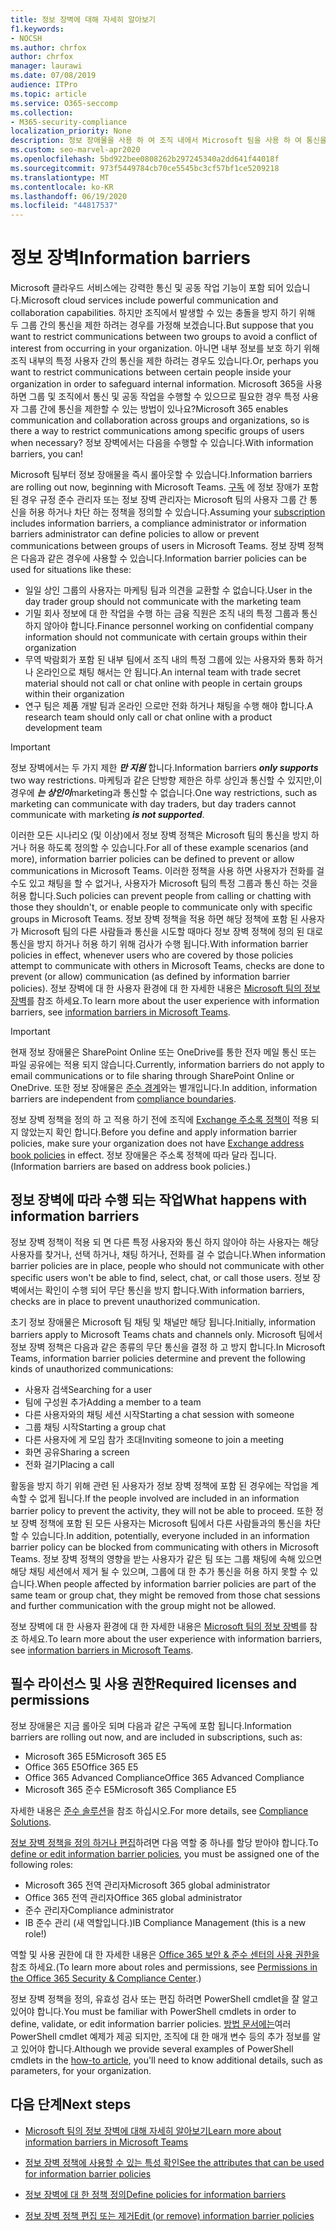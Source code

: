 ```yaml
---
title: 정보 장벽에 대해 자세히 알아보기
f1.keywords:
- NOCSH
ms.author: chrfox
author: chrfox
manager: laurawi
ms.date: 07/08/2019
audience: ITPro
ms.topic: article
ms.service: O365-seccomp
ms.collection:
- M365-security-compliance
localization_priority: None
description: 정보 장애물을 사용 하 여 조직 내에서 Microsoft 팀을 사용 하 여 통신을 준수 하는지 확인 합니다.
ms.custom: seo-marvel-apr2020
ms.openlocfilehash: 5bd922bee0808262b297245340a2dd641f44018f
ms.sourcegitcommit: 973f5449784cb70ce5545bc3cf57bf1ce5209218
ms.translationtype: MT
ms.contentlocale: ko-KR
ms.lasthandoff: 06/19/2020
ms.locfileid: "44817537"
---
```

# <a name="information-barriers"></a><span data-ttu-id="23b60-103">정보 장벽</span><span class="sxs-lookup"><span data-stu-id="23b60-103">Information barriers</span></span>

<span data-ttu-id="23b60-104">Microsoft 클라우드 서비스에는 강력한 통신 및 공동 작업 기능이 포함 되어 있습니다.</span><span class="sxs-lookup"><span data-stu-id="23b60-104">Microsoft cloud services include powerful communication and collaboration capabilities.</span></span> <span data-ttu-id="23b60-105">하지만 조직에서 발생할 수 있는 충돌을 방지 하기 위해 두 그룹 간의 통신을 제한 하려는 경우를 가정해 보겠습니다.</span><span class="sxs-lookup"><span data-stu-id="23b60-105">But suppose that you want to restrict communications between two groups to avoid a conflict of interest from occurring in your organization.</span></span> <span data-ttu-id="23b60-106">아니면 내부 정보를 보호 하기 위해 조직 내부의 특정 사용자 간의 통신을 제한 하려는 경우도 있습니다.</span><span class="sxs-lookup"><span data-stu-id="23b60-106">Or, perhaps you want to restrict communications between certain people inside your organization in order to safeguard internal information.</span></span> <span data-ttu-id="23b60-107">Microsoft 365을 사용 하면 그룹 및 조직에서 통신 및 공동 작업을 수행할 수 있으므로 필요한 경우 특정 사용자 그룹 간에 통신을 제한할 수 있는 방법이 있나요?</span><span class="sxs-lookup"><span data-stu-id="23b60-107">Microsoft 365 enables communication and collaboration across groups and organizations, so is there a way to restrict communications among specific groups of users when necessary?</span></span> <span data-ttu-id="23b60-108">정보 장벽에서는 다음을 수행할 수 있습니다.</span><span class="sxs-lookup"><span data-stu-id="23b60-108">With information barriers, you can!</span></span> 

<span data-ttu-id="23b60-109">Microsoft 팀부터 정보 장애물을 즉시 롤아웃할 수 있습니다.</span><span class="sxs-lookup"><span data-stu-id="23b60-109">Information barriers are rolling out now, beginning with Microsoft Teams.</span></span> <span data-ttu-id="23b60-110">[구독](#required-licenses-and-permissions) 에 정보 장애가 포함 된 경우 규정 준수 관리자 또는 정보 장벽 관리자는 Microsoft 팀의 사용자 그룹 간 통신을 허용 하거나 차단 하는 정책을 정의할 수 있습니다.</span><span class="sxs-lookup"><span data-stu-id="23b60-110">Assuming your [subscription](#required-licenses-and-permissions) includes information barriers, a compliance administrator or information barriers administrator can define policies to allow or prevent communications between groups of users in Microsoft Teams.</span></span> <span data-ttu-id="23b60-111">정보 장벽 정책은 다음과 같은 경우에 사용할 수 있습니다.</span><span class="sxs-lookup"><span data-stu-id="23b60-111">Information barrier policies can be used for situations like these:</span></span>

- <span data-ttu-id="23b60-112">일일 상인 그룹의 사용자는 마케팅 팀과 의견을 교환할 수 없습니다.</span><span class="sxs-lookup"><span data-stu-id="23b60-112">User in the day trader group should not communicate with the marketing team</span></span>
- <span data-ttu-id="23b60-113">기밀 회사 정보에 대 한 작업을 수행 하는 금융 직원은 조직 내의 특정 그룹과 통신 하지 않아야 합니다.</span><span class="sxs-lookup"><span data-stu-id="23b60-113">Finance personnel working on confidential company information should not communicate with certain groups within their organization</span></span>
- <span data-ttu-id="23b60-114">무역 박람회가 포함 된 내부 팀에서 조직 내의 특정 그룹에 있는 사용자와 통화 하거나 온라인으로 채팅 해서는 안 됩니다.</span><span class="sxs-lookup"><span data-stu-id="23b60-114">An internal team with trade secret material should not call or chat online with people in certain groups within their organization</span></span>
- <span data-ttu-id="23b60-115">연구 팀은 제품 개발 팀과 온라인 으로만 전화 하거나 채팅을 수행 해야 합니다.</span><span class="sxs-lookup"><span data-stu-id="23b60-115">A research team should only call or chat online with a product development team</span></span>

> [!IMPORTANT]
> <span data-ttu-id="23b60-116">정보 장벽에서는 두 가지 제한 ***만 지원*** 합니다.</span><span class="sxs-lookup"><span data-stu-id="23b60-116">Information barriers ***only supports*** two way restrictions.</span></span> <span data-ttu-id="23b60-117">마케팅과 같은 단방향 제한은 하루 상인과 통신할 수 있지만,이 경우에 ***는 상인이***marketing과 통신할 수 없습니다.</span><span class="sxs-lookup"><span data-stu-id="23b60-117">One way restrictions, such as marketing can communicate with day traders, but day traders cannot communicate with marketing ***is not supported***.</span></span>

<span data-ttu-id="23b60-118">이러한 모든 시나리오 (및 이상)에서 정보 장벽 정책은 Microsoft 팀의 통신을 방지 하거나 허용 하도록 정의할 수 있습니다.</span><span class="sxs-lookup"><span data-stu-id="23b60-118">For all of these example scenarios (and more), information barrier policies can be defined to prevent or allow communications in Microsoft Teams.</span></span> <span data-ttu-id="23b60-119">이러한 정책을 사용 하면 사용자가 전화를 걸 수도 있고 채팅을 할 수 없거나, 사용자가 Microsoft 팀의 특정 그룹과 통신 하는 것을 허용 합니다.</span><span class="sxs-lookup"><span data-stu-id="23b60-119">Such policies can prevent people from calling or chatting with those they shouldn't, or enable people to communicate only with specific groups in Microsoft Teams.</span></span> <span data-ttu-id="23b60-120">정보 장벽 정책을 적용 하면 해당 정책에 포함 된 사용자가 Microsoft 팀의 다른 사람들과 통신을 시도할 때마다 정보 장벽 정책에 정의 된 대로 통신을 방지 하거나 허용 하기 위해 검사가 수행 됩니다.</span><span class="sxs-lookup"><span data-stu-id="23b60-120">With information barrier policies in effect, whenever users who are covered by those policies attempt to communicate with others in Microsoft Teams, checks are done to prevent (or allow) communication (as defined by information barrier policies).</span></span> <span data-ttu-id="23b60-121">정보 장벽에 대 한 사용자 환경에 대 한 자세한 내용은 [Microsoft 팀의 정보 장벽](https://docs.microsoft.com/MicrosoftTeams/information-barriers-in-teams)를 참조 하세요.</span><span class="sxs-lookup"><span data-stu-id="23b60-121">To learn more about the user experience with information barriers, see [information barriers in Microsoft Teams](https://docs.microsoft.com/MicrosoftTeams/information-barriers-in-teams).</span></span>

> [!IMPORTANT]
> <span data-ttu-id="23b60-122">현재 정보 장애물은 SharePoint Online 또는 OneDrive를 통한 전자 메일 통신 또는 파일 공유에는 적용 되지 않습니다.</span><span class="sxs-lookup"><span data-stu-id="23b60-122">Currently, information barriers do not apply to email communications or to file sharing through SharePoint Online or OneDrive.</span></span> <span data-ttu-id="23b60-123">또한 정보 장애물은 [준수 경계](set-up-compliance-boundaries.md)와는 별개입니다.</span><span class="sxs-lookup"><span data-stu-id="23b60-123">In addition, information barriers are independent from [compliance boundaries](set-up-compliance-boundaries.md).</span></span><p><span data-ttu-id="23b60-124">정보 장벽 정책을 정의 하 고 적용 하기 전에 조직에 [Exchange 주소록 정책이](https://docs.microsoft.com/exchange/address-books/address-book-policies/address-book-policies) 적용 되지 않았는지 확인 합니다.</span><span class="sxs-lookup"><span data-stu-id="23b60-124">Before you define and apply information barrier policies, make sure your organization does not have [Exchange address book policies](https://docs.microsoft.com/exchange/address-books/address-book-policies/address-book-policies) in effect.</span></span> <span data-ttu-id="23b60-125">정보 장애물은 주소록 정책에 따라 달라 집니다.</span><span class="sxs-lookup"><span data-stu-id="23b60-125">(Information barriers are based on address book policies.)</span></span> 

## <a name="what-happens-with-information-barriers"></a><span data-ttu-id="23b60-126">정보 장벽에 따라 수행 되는 작업</span><span class="sxs-lookup"><span data-stu-id="23b60-126">What happens with information barriers</span></span>

<span data-ttu-id="23b60-127">정보 장벽 정책이 적용 되 면 다른 특정 사용자와 통신 하지 않아야 하는 사용자는 해당 사용자를 찾거나, 선택 하거나, 채팅 하거나, 전화를 걸 수 없습니다.</span><span class="sxs-lookup"><span data-stu-id="23b60-127">When information barrier policies are in place, people who should not communicate with other specific users won't be able to find, select, chat, or call those users.</span></span> <span data-ttu-id="23b60-128">정보 장벽에서는 확인이 수행 되어 무단 통신을 방지 합니다.</span><span class="sxs-lookup"><span data-stu-id="23b60-128">With information barriers, checks are in place to prevent unauthorized communication.</span></span>

<span data-ttu-id="23b60-129">초기 정보 장애물은 Microsoft 팀 채팅 및 채널만 해당 됩니다.</span><span class="sxs-lookup"><span data-stu-id="23b60-129">Initially, information barriers apply to Microsoft Teams chats and channels only.</span></span> <span data-ttu-id="23b60-130">Microsoft 팀에서 정보 장벽 정책은 다음과 같은 종류의 무단 통신을 결정 하 고 방지 합니다.</span><span class="sxs-lookup"><span data-stu-id="23b60-130">In Microsoft Teams, information barrier policies determine and prevent the following kinds of unauthorized communications:</span></span>
- <span data-ttu-id="23b60-131">사용자 검색</span><span class="sxs-lookup"><span data-stu-id="23b60-131">Searching for a user</span></span>
- <span data-ttu-id="23b60-132">팀에 구성원 추가</span><span class="sxs-lookup"><span data-stu-id="23b60-132">Adding a member to a team</span></span>
- <span data-ttu-id="23b60-133">다른 사용자와의 채팅 세션 시작</span><span class="sxs-lookup"><span data-stu-id="23b60-133">Starting a chat session with someone</span></span>
- <span data-ttu-id="23b60-134">그룹 채팅 시작</span><span class="sxs-lookup"><span data-stu-id="23b60-134">Starting a group chat</span></span>
- <span data-ttu-id="23b60-135">다른 사용자에 게 모임 참가 초대</span><span class="sxs-lookup"><span data-stu-id="23b60-135">Inviting someone to join a meeting</span></span>
- <span data-ttu-id="23b60-136">화면 공유</span><span class="sxs-lookup"><span data-stu-id="23b60-136">Sharing a screen</span></span>
- <span data-ttu-id="23b60-137">전화 걸기</span><span class="sxs-lookup"><span data-stu-id="23b60-137">Placing a call</span></span> 

<span data-ttu-id="23b60-138">활동을 방지 하기 위해 관련 된 사용자가 정보 장벽 정책에 포함 된 경우에는 작업을 계속할 수 없게 됩니다.</span><span class="sxs-lookup"><span data-stu-id="23b60-138">If the people involved are included in an information barrier policy to prevent the activity, they will not be able to proceed.</span></span> <span data-ttu-id="23b60-139">또한 정보 장벽 정책에 포함 된 모든 사용자는 Microsoft 팀에서 다른 사람들과의 통신을 차단할 수 있습니다.</span><span class="sxs-lookup"><span data-stu-id="23b60-139">In addition, potentially, everyone included in an information barrier policy can be blocked from communicating with others in Microsoft Teams.</span></span> <span data-ttu-id="23b60-140">정보 장벽 정책의 영향을 받는 사용자가 같은 팀 또는 그룹 채팅에 속해 있으면 해당 채팅 세션에서 제거 될 수 있으며, 그룹에 대 한 추가 통신을 허용 하지 못할 수 있습니다.</span><span class="sxs-lookup"><span data-stu-id="23b60-140">When people affected by information barrier policies are part of the same team or group chat, they might be removed from those chat sessions and further communication with the group might not be allowed.</span></span>

<span data-ttu-id="23b60-141">정보 장벽에 대 한 사용자 환경에 대 한 자세한 내용은 [Microsoft 팀의 정보 장벽](https://docs.microsoft.com/MicrosoftTeams/information-barriers-in-teams)를 참조 하세요.</span><span class="sxs-lookup"><span data-stu-id="23b60-141">To learn more about the user experience with information barriers, see [information barriers in Microsoft Teams](https://docs.microsoft.com/MicrosoftTeams/information-barriers-in-teams).</span></span>

## <a name="required-licenses-and-permissions"></a><span data-ttu-id="23b60-142">필수 라이선스 및 사용 권한</span><span class="sxs-lookup"><span data-stu-id="23b60-142">Required licenses and permissions</span></span>

<span data-ttu-id="23b60-143">정보 장애물은 지금 롤아웃 되며 다음과 같은 구독에 포함 됩니다.</span><span class="sxs-lookup"><span data-stu-id="23b60-143">Information barriers are rolling out now, and are included in subscriptions, such as:</span></span>

- <span data-ttu-id="23b60-144">Microsoft 365 E5</span><span class="sxs-lookup"><span data-stu-id="23b60-144">Microsoft 365 E5</span></span>
- <span data-ttu-id="23b60-145">Office 365 E5</span><span class="sxs-lookup"><span data-stu-id="23b60-145">Office 365 E5</span></span>
- <span data-ttu-id="23b60-146">Office 365 Advanced Compliance</span><span class="sxs-lookup"><span data-stu-id="23b60-146">Office 365 Advanced Compliance</span></span>
- <span data-ttu-id="23b60-147">Microsoft 365 준수 E5</span><span class="sxs-lookup"><span data-stu-id="23b60-147">Microsoft 365 Compliance E5</span></span>

<span data-ttu-id="23b60-148">자세한 내용은 [준수 솔루션](https://products.office.com/business/security-and-compliance/compliance-solutions)을 참조 하십시오.</span><span class="sxs-lookup"><span data-stu-id="23b60-148">For more details, see [Compliance Solutions](https://products.office.com/business/security-and-compliance/compliance-solutions).</span></span>

<span data-ttu-id="23b60-149">[정보 장벽 정책을 정의 하거나 편집](information-barriers-policies.md)하려면 다음 역할 중 하나를 할당 받아야 합니다.</span><span class="sxs-lookup"><span data-stu-id="23b60-149">To [define or edit information barrier policies](information-barriers-policies.md), you must be assigned one of the following roles:</span></span>

- <span data-ttu-id="23b60-150">Microsoft 365 전역 관리자</span><span class="sxs-lookup"><span data-stu-id="23b60-150">Microsoft 365 global administrator</span></span>
- <span data-ttu-id="23b60-151">Office 365 전역 관리자</span><span class="sxs-lookup"><span data-stu-id="23b60-151">Office 365 global administrator</span></span>
- <span data-ttu-id="23b60-152">준수 관리자</span><span class="sxs-lookup"><span data-stu-id="23b60-152">Compliance administrator</span></span>
- <span data-ttu-id="23b60-153">IB 준수 관리 (새 역할입니다.)</span><span class="sxs-lookup"><span data-stu-id="23b60-153">IB Compliance Management (this is a new role!)</span></span>

<span data-ttu-id="23b60-154">역할 및 사용 권한에 대 한 자세한 내용은 [Office 365 보안 & 준수 센터의 사용 권한을](../security/office-365-security/protect-against-threats.md)참조 하세요.</span><span class="sxs-lookup"><span data-stu-id="23b60-154">(To learn more about roles and permissions, see [Permissions in the Office 365 Security & Compliance Center](../security/office-365-security/protect-against-threats.md).)</span></span>

<span data-ttu-id="23b60-155">정보 장벽 정책을 정의, 유효성 검사 또는 편집 하려면 PowerShell cmdlet을 잘 알고 있어야 합니다.</span><span class="sxs-lookup"><span data-stu-id="23b60-155">You must be familiar with PowerShell cmdlets in order to define, validate, or edit information barrier policies.</span></span> <span data-ttu-id="23b60-156">[방법 문서에는](information-barriers-policies.md)여러 PowerShell cmdlet 예제가 제공 되지만, 조직에 대 한 매개 변수 등의 추가 정보를 알고 있어야 합니다.</span><span class="sxs-lookup"><span data-stu-id="23b60-156">Although we provide several examples of PowerShell cmdlets in the [how-to article](information-barriers-policies.md), you'll need to know additional details, such as parameters, for your organization.</span></span>

## <a name="next-steps"></a><span data-ttu-id="23b60-157">다음 단계</span><span class="sxs-lookup"><span data-stu-id="23b60-157">Next steps</span></span>

- [<span data-ttu-id="23b60-158">Microsoft 팀의 정보 장벽에 대해 자세히 알아보기</span><span class="sxs-lookup"><span data-stu-id="23b60-158">Learn more about information barriers in Microsoft Teams</span></span>](https://docs.microsoft.com/MicrosoftTeams/information-barriers-in-teams)

- [<span data-ttu-id="23b60-159">정보 장벽 정책에 사용할 수 있는 특성 확인</span><span class="sxs-lookup"><span data-stu-id="23b60-159">See the attributes that can be used for information barrier policies</span></span>](information-barriers-attributes.md)

- [<span data-ttu-id="23b60-160">정보 장벽에 대 한 정책 정의</span><span class="sxs-lookup"><span data-stu-id="23b60-160">Define policies for information barriers</span></span>](information-barriers-policies.md)

- [<span data-ttu-id="23b60-161">정보 장벽 정책 편집 또는 제거</span><span class="sxs-lookup"><span data-stu-id="23b60-161">Edit (or remove) information barrier policies</span></span>](information-barriers-edit-segments-policies.md) 
